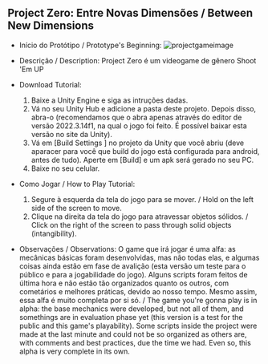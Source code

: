## Project Zero: Entre Novas Dimensões / Between New Dimensions

- Início do Protótipo / Prototype's Beginning:
![projectgameimage](https://github.com/ThiagoChaves517/Project-Zero_2023/assets/51033564/97558745-a0e2-4e63-86ca-506c47b14c0c)

- Descrição / Description:
  Project Zero é um videogame de gênero Shoot 'Em UP

- Download Tutorial:
  1) Baixe a Unity Engine e siga as intruções dadas.
  2) Vá no seu Unity Hub e adicione a pasta deste projeto. Depois disso, abra-o (recomendamos que o abra apenas através do editor de versão 2022.3.14f1, na qual o jogo foi feito. É possível baixar esta versão
  no site da Unity).
  3) Vá em \[Build Settings \] no projeto da Unity que você abriu (deve aparacer para você que build do jogo está configurada para android, antes de tudo). Aperte em \[Build\] e um apk será gerado no seu PC.
  4) Baixe no seu celular.
  
- Como Jogar / How to Play Tutorial:
  1) Segure à esquerda da tela do jogo para se mover. / Hold on the left side of the screen to move.
  2) Clique na direita da tela do jogo para atravessar objetos sólidos. / Click on the right of the screen to pass through solid objects (intangibility).

- Observações / Observations:
  O game que irá jogar é uma alfa: as mecânicas básicas foram desenvolvidas, mas não todas elas, e algumas coisas ainda estão em fase de avalição (esta versão um teste para o público e para a jogabilidade do jogo).
  Alguns scripts foram feitos de última hora e não estão tão organizados quanto os outros, com cometários e melhores práticas, devido ao nosso tempo. Mesmo assim, essa alfa é muito completa por si só.
  /
  The game you're gonna play is in alpha: the base mechanics were developed, but not all of them, and somethings are in evaluation phase yet (this version is a test for the public and this game's playability).
  Some scripts inside the project were made at the last minute and could not be so organized as others are, with comments and best practices, due the time we had. Even so, this alpha is very complete in its own.
  

